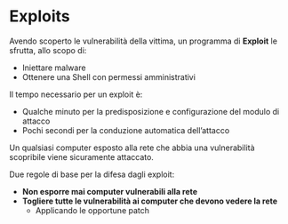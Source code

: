 # Exploits

Avendo scoperto le vulnerabilità della vittima, un programma di **Exploit** le sfrutta, allo scopo di:

* Iniettare malware
* Ottenere una Shell con permessi amministrativi

Il tempo necessario per un exploit è:

* Qualche minuto per la predisposizione e configurazione del modulo di attacco
* Pochi secondi per la conduzione automatica dell’attacco

Un qualsiasi computer esposto alla rete che abbia una vulnerabilità scopribile viene sicuramente attaccato.

Due regole di base per la difesa dagli exploit:

* **Non esporre mai computer vulnerabili alla rete**
* **Togliere tutte le vulnerabilità ai computer che devono vedere la rete**
  * Applicando le opportune patch

